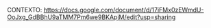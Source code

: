 CONTEXTO: https://docs.google.com/document/d/17iFMx0zEWmdU-OoJxg_GdBBhU9aTMM7Pm6we9BKApjM/edit?usp=sharing

